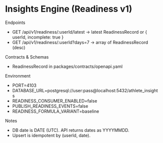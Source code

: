 # Insights Engine (Readiness v1)

Endpoints
- GET /api/v1/readiness/:userId/latest → latest ReadinessRecord or { userId, incomplete: true }
- GET /api/v1/readiness/:userId?days=7 → array of ReadinessRecord (desc)

Contracts & Schemas
- ReadinessRecord in packages/contracts/openapi.yaml

Environment
- PORT=4103
- DATABASE_URL=postgresql://user:pass@localhost:5432/athlete_insights
- READINESS_CONSUMER_ENABLED=false
- PUBLISH_READINESS_EVENTS=false
- READINESS_FORMULA_VARIANT=baseline

Notes
- DB date is DATE (UTC). API returns dates as YYYYMMDD.
- Upsert is idempotent by (userId, date).
